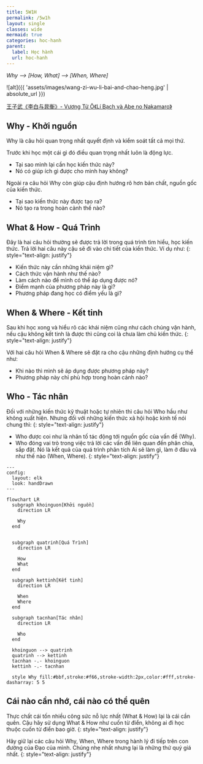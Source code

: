 ```yaml
---
title: 5W1H
permalink: /5w1h
layout: single
classes: wide
mermaid: true
categories: hoc-hanh
parent:
  label: Học hành
  url: hoc-hanh
---
```


*Why --> [How, What] --> [When, Where]*

![alt]({{ 'assets/images/wang-zi-wu-li-bai-and-chao-heng.jpg' | absolute_url }})
> <cite>
<a target="_blank" href="https://baike.baidu.com/item/%E7%8E%8B%E5%AD%90%E6%AD%A6/3688265">
王子武《李白与晁衡》- Vương Tử Ô《Lí Bạch và Abe no Nakamaro》
</a>
</cite>


## Why - Khởi nguồn
Why là câu hỏi quan trọng nhất quyết định và kiểm soát tất cả mọi thứ. 

Trước khi học một cái gì đó điều quan trọng nhất luôn là động lực.
- Tại sao mình lại cần học kiến thức này? 
- Nó có giúp ích gì được cho mình hay không?

Ngoài ra câu hỏi Why còn giúp cậu định hướng rõ hơn bản chất, nguồn gốc của kiến thức. 
- Tại sao kiến thức này được tạo ra? 
- Nó tạo ra trong hoàn cảnh thế nào?

## What & How - Quá Trình
Đây là hai câu hỏi thường sẽ được trả lời trong quá trình tìm hiểu, học kiến thức. Trả lời hai câu này cậu sẽ đi vào chi tiết của kiến thức. Ví dụ như:
{: style="text-align: justify"}

- Kiến thức này cần những khái niệm gì?
- Cách thức vận hành như thế nào?
- Làm cách nào để mình có thể áp dụng được nó?
- Điểm mạnh của phương pháp này là gì?
- Phương pháp đang học có điểm yếu là gì?

## When & Where - Kết tinh
Sau khi học xong và hiểu rõ các khái niệm cũng như cách chúng vận hành, nếu cậu không kết tinh là được thì cũng coi là chưa làm chủ kiến thức.
{: style="text-align: justify"}

Với hai câu hỏi When & Where sẽ đặt ra cho cậu những định hướng cụ thể như:

- Khi nào thì mình sẽ áp dụng được phương pháp này?
- Phương pháp này chỉ phù hợp trong hoàn cảnh nào?

## Who - Tác nhân
Đối với những kiến thức kỹ thuật hoặc tự nhiên thì câu hỏi Who hầu như không xuất hiện. Nhưng đối với những kiến thức xã hội hoặc kinh tế nói chung thì:
{: style="text-align: justify"}

- Who được coi như là nhân tố tác động tới nguồn gốc của vấn đề (Why).
- Who đóng vai trò trong việc trả lời các vấn đề liên quan đến phân chia, sắp đặt. Nó là kết quả của quá trình phân tích Ai sẽ làm gì, làm ở đâu và như thế nào (When, Where).
{: style="text-align: justify"}

```mermaid
---
config:
  layout: elk
  look: handDrawn
---

flowchart LR
  subgraph khoinguon[Khởi nguồn]
    direction LR

    Why
  end


  subgraph quatrinh[Quá Trình]
    direction LR

    How
    What
  end

  subgraph kettinh[Kết tinh]
    direction LR

    When
    Where
  end

  subgraph tacnhan[Tác nhân]
    direction LR

    Who
  end

  khoinguon --> quatrinh
  quatrinh --> kettinh
  tacnhan -.- khoinguon
  kettinh -.- tacnhan

  style Why fill:#bbf,stroke:#f66,stroke-width:2px,color:#fff,stroke-dasharray: 5 5
```


## Cái nào cần nhớ, cái nào có thể quên
Thực chất cái tốn nhiều công sức nỗ lực nhất (What & How) lại là cái cần quên. Cậu hãy sử dụng What & How như cuốn từ điển, không ai đi học thuộc cuốn từ điển bao giờ.
{: style="text-align: justify"}

Hãy giữ lại các câu hỏi Why, When, Where trong hành lý đi tiếp trên con đường của Đạo của mình. Chúng nhẹ nhất nhưng lại là những thứ quý giá nhất.
{: style="text-align: justify"}